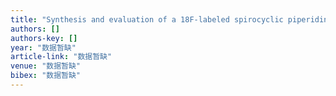 ```yaml
---
title: "Synthesis and evaluation of a 18F-labeled spirocyclic piperidine derivative as promising σ1 receptor imaging agent"
authors: []
authors-key: []
year: "数据暂缺"
article-link: "数据暂缺"
venue: "数据暂缺"
bibex: "数据暂缺"
---
```

